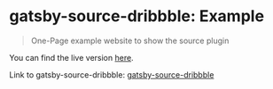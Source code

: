 # gatsby-source-dribbble: Example
> One-Page example website to show the source plugin

You can find the live version [here](https://dribbble-example.netlify.com/).

Link to gatsby-source-dribbble: [gatsby-source-dribbble](https://github.com/smakosh/gatsby-source-dribbble)